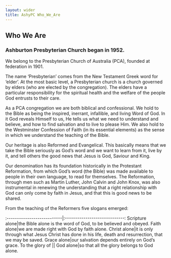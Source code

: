 ```yaml
---
layout: wider
title: AshyPC Who_We_Are
---
```


## Who We Are

### Ashburton Presbyterian Church began in 1952.

We belong to the Presbyterian Church of Australia (PCA), founded at federation in 1901.

The name ‘Presbyterian’ comes from the New Testament Greek word for ‘elder’. At the most basic level, a Presbyterian church is a church governed by elders (who are elected by the congregation). The elders have a particular responsibility for the spiritual health and the welfare of the people God entrusts to their care.

As a PCA congregation we are both biblical and confessional. We hold to the Bible as being the inspired, inerrant, infallible, and living Word of God.  In it God reveals Himself to us, He tells us what we need to understand and believe, and how to find salvation and to live to please Him. We also hold to the Westminster Confession of Faith (in its essential elements) as the sense in which we understand the teaching of the Bible.

Our heritage is also Reformed and Evangelical. This basically means that we take the Bible seriously as God’s word and we want to learn from it, live by it, and tell others the good news that Jesus is God, Saviour and King.

Our denomination has its foundation historically in the Protestant Reformation, from which God’s word (the Bible) was made available to people in their own language, to read for themselves. The Reformation, through men such as Martin Luther, John Calvin and John Knox, was also instrumental in renewing the understanding that a right relationship with God can only come by faith in Jesus, and that this is good news to be shared.

From the teaching of the Reformers five slogans emerged:

:---------------------------|:-----------------------------:
Scripture alone|the Bible alone is the word of God, to be believed and obeyed.
Faith alone|we are made right with God by faith alone.
Christ alone|it is only through what Jesus Christ has done in his life, death and resurrection, that we may be saved.
Grace alone|our salvation depends entirely on God’s grace.
To the glory of ||
God alone|so that all the glory belongs to God alone.
 
 